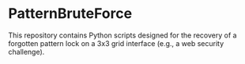 # PatternBruteForce
This repository contains Python scripts designed for the recovery of a forgotten pattern lock on a 3x3 grid interface (e.g., a web security challenge).
